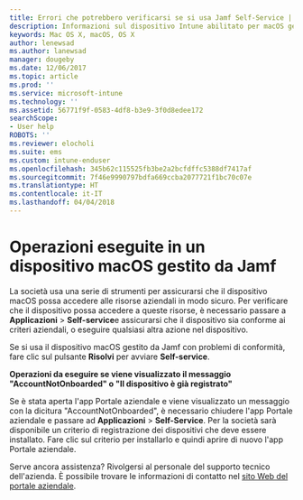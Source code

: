 ```yaml
---
title: Errori che potrebbero verificarsi se si usa Jamf Self-Service | Microsoft Docs
description: Informazioni sul dispositivo Intune abilitato per macOS gestito da Jamf.
keywords: Mac OS X, macOS, OS X
author: lenewsad
ms.author: lanewsad
manager: dougeby
ms.date: 12/06/2017
ms.topic: article
ms.prod: ''
ms.service: microsoft-intune
ms.technology: ''
ms.assetid: 56771f9f-0583-4df8-b3e9-3f0d8edee172
searchScope:
- User help
ROBOTS: ''
ms.reviewer: elocholi
ms.suite: ems
ms.custom: intune-enduser
ms.openlocfilehash: 345b62c115525fb3be2a2bcfdffc5388df7417af
ms.sourcegitcommit: 7f46e9990797bdfa669ccba2077721f1bc70c07e
ms.translationtype: HT
ms.contentlocale: it-IT
ms.lasthandoff: 04/04/2018
---
```

# <a name="performing-actions-on-a-macos-device-managed-by-jamf"></a>Operazioni eseguite in un dispositivo macOS gestito da Jamf

La società usa una serie di strumenti per assicurarsi che il dispositivo macOS possa accedere alle risorse aziendali in modo sicuro. Per verificare che il dispositivo possa accedere a queste risorse, è necessario passare a **Applicazioni** > **Self-service**e assicurarsi che il dispositivo sia conforme ai criteri aziendali, o eseguire qualsiasi altra azione nel dispositivo.

Se si usa il dispositivo macOS gestito da Jamf con problemi di conformità, fare clic sul pulsante **Risolvi** per avviare **Self-service**.

__Operazioni da eseguire se viene visualizzato il messaggio "AccountNotOnboarded" o "Il dispositivo è già registrato"__

Se è stata aperta l'app Portale aziendale e viene visualizzato un messaggio con la dicitura "AccountNotOnboarded", è necessario chiudere l'app Portale aziendale e passare ad **Applicazioni** > **Self-Service**. Per la società sarà disponibile un criterio di registrazione dei dispositivi che deve essere installato. Fare clic sul criterio per installarlo e quindi aprire di nuovo l'app Portale aziendale.

Serve ancora assistenza? Rivolgersi al personale del supporto tecnico dell'azienda. È possibile trovare le informazioni di contatto nel [sito Web del portale aziendale](https://portal.manage.microsoft.com#HelpDeskDialog).
